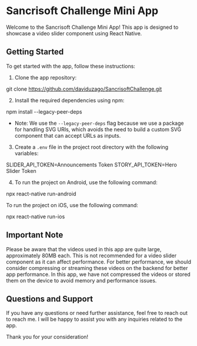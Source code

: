 # Sancrisoft Challenge Mini App

Welcome to the Sancrisoft Challenge Mini App! This app is designed to showcase a video slider component using React Native.

## Getting Started

To get started with the app, follow these instructions:

1. Clone the app repository:

git clone https://github.com/daviduzago/SancrisoftChallenge.git

2. Install the required dependencies using npm:

npm install --legacy-peer-deps

- Note: We use the `--legacy-peer-deps` flag because we use a package for handling SVG URIs, which avoids the need to build a custom SVG component that can accept URLs as inputs.

3. Create a `.env` file in the project root directory with the following variables:

SLIDER_API_TOKEN=Announcements Token
STORY_API_TOKEN=Hero Slider Token

4. To run the project on Android, use the following command:

npx react-native run-android


To run the project on iOS, use the following command:

npx react-native run-ios

## Important Note

Please be aware that the videos used in this app are quite large, approximately 80MB each. This is not recommended for a video slider component as it can affect performance. For better performance, we should consider compressing or streaming these videos on the backend for better app performance. In this app, we have not compressed the videos or stored them on the device to avoid memory and performance issues.

## Questions and Support

If you have any questions or need further assistance, feel free to reach out to reach me. I will be happy to assist you with any inquiries related to the app.

Thank you for your consideration!



